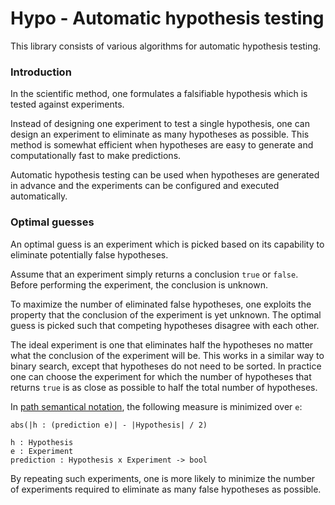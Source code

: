 # Hypo - Automatic hypothesis testing

This library consists of various algorithms for automatic hypothesis testing.

### Introduction

In the scientific method, one formulates a falsifiable hypothesis
which is tested against experiments.

Instead of designing one experiment to test a single hypothesis,
one can design an experiment to eliminate as many hypotheses as possible.
This method is somewhat efficient when hypotheses are easy to generate
and computationally fast to make predictions.

Automatic hypothesis testing can be used when hypotheses are generated
in advance and the experiments can be configured and executed automatically.

### Optimal guesses

An optimal guess is an experiment which is picked based on its capability
to eliminate potentially false hypotheses.

Assume that an experiment simply returns a conclusion `true` or `false`.
Before performing the experiment, the conclusion is unknown.

To maximize the number of eliminated false hypotheses,
one exploits the property that the conclusion of the experiment is yet unknown.
The optimal guess is picked such that competing hypotheses disagree with each other.

The ideal experiment is one that eliminates half the hypotheses
no matter what the conclusion of the experiment will be.
This works in a similar way to binary search,
except that hypotheses do not need to be sorted.
In practice one can choose the experiment for which the number of hypotheses
that returns `true` is as close as possible to half the total number of hypotheses.

In [path semantical notation](https://github.com/advancedresearch/path_semantics),
the following measure is minimized over `e`:

```
abs(|h : (prediction e)| - |Hypothesis| / 2)

h : Hypothesis
e : Experiment
prediction : Hypothesis x Experiment -> bool
```

By repeating such experiments,
one is more likely to minimize the number of experiments required
to eliminate as many false hypotheses as possible.
